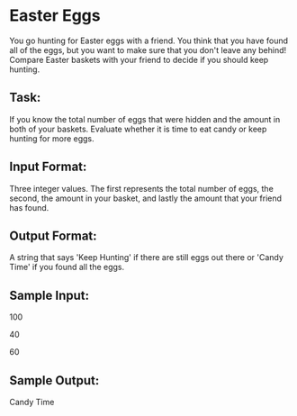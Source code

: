 # Easter Eggs  

You go hunting for Easter eggs with a friend. You think that you have found all of the eggs, but you want to make sure that you don't leave any behind! Compare Easter baskets with your friend to decide if you should keep hunting.

## Task: 
If you know the total number of eggs that were hidden and the amount in both of your baskets. Evaluate whether it is time to eat candy or keep hunting for more eggs.

## Input Format: 
Three integer values. The first represents the total number of eggs, the second, the amount in your basket, and lastly the amount that your friend has found.

## Output Format: 
A string that says 'Keep Hunting' if there are still eggs out there or 'Candy Time' if you found all the eggs.

## Sample Input:
100

40

60

## Sample Output: 
Candy Time
